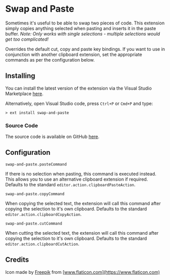 # Swap and Paste

Sometimes it's useful to be able to swap two pieces of code. This extension simply copies anything selected when pasting and inserts it in the paste buffer. *Note: Only works with single selections - multiple selections would get too complicated!*

Overrides the default cut, copy and paste key bindings. If you want to use in conjunction with another clipboard extension, set the appropriate commands as per the configuration below.

## Installing

You can install the latest version of the extension via the Visual Studio Marketplace [here](https://marketplace.visualstudio.com/items?itemName=Gruntfuggly.swap-and-paste).

Alternatively, open Visual Studio code, press `Ctrl+P` or `Cmd+P` and type:

    > ext install swap-and-paste

### Source Code

The source code is available on GitHub [here](https://github.com/Gruntfuggly/swap-and-paste).

## Configuration

`swap-and-paste.pasteCommand`

If there is no selection when pasting, this command is executed instead. This allows you to use an alternative clipboard extension if required. Defaults to the standard `editor.action.clipboardPasteAction`.

`swap-and-paste.copyCommand`

When copying the selected text, the extension will call this command after copying the selection to it's own clipboard. Defaults to the standard `editor.action.clipboardCopyAction`.

`swap-and-paste.cutCommand`

When cutting the selected text, the extension will call this command after copying the selection to it's own clipboard. Defaults to the standard `editor.action.clipboardCutAction`.

## Credits

Icon made by [Freepik](https://www.flaticon.com/authors/freepik) from [www.flaticon.com](https://www.flaticon.com)
